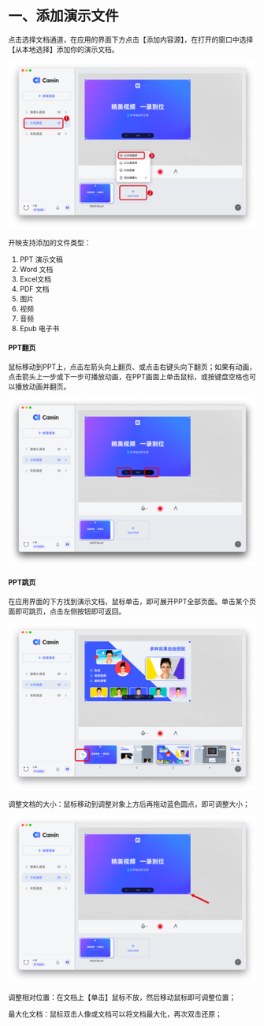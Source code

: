 # 一、添加演示文件

点击选择文档通道，在应用的界面下方点击【添加内容源】，在打开的窗口中选择【从本地选择】添加你的演示文档。

![camin功能介绍配图1](<../.gitbook/assets/0 (1) (1).png>)

开映支持添加的文件类型：

1. PPT 演示文稿
2. Word 文档
3. Excel文档
4. PDF 文档
5. 图片
6. 视频
7. 音频
8. Epub 电子书



#### PPT翻页

鼠标移动到PPT上，点击左箭头向上翻页、或点击右键头向下翻页；如果有动画，点击箭头上一步或下一步可播放动画，在PPT画面上单击鼠标，或按键盘空格也可以播放动画并翻页。

![camin功能介绍配图1-2](../.gitbook/assets/1.png)

#### PPT跳页

在应用界面的下方找到演示文档，鼠标单击，即可展开PPT全部页面。单击某个页面即可跳页，点击左侧按钮即可返回。

![camin功能介绍配图1-3](<../.gitbook/assets/2 (1) (1).png>)

调整文档的大小：鼠标移动到调整对象上方后再拖动蓝色圆点，即可调整大小；

![camin功能介绍配图1-5](<../.gitbook/assets/3 (1) (1).png>)

调整相对位置：在文档上【单击】鼠标不放，然后移动鼠标即可调整位置；

最大化文档：鼠标双击人像或文档可以将文档最大化，再次双击还原；

